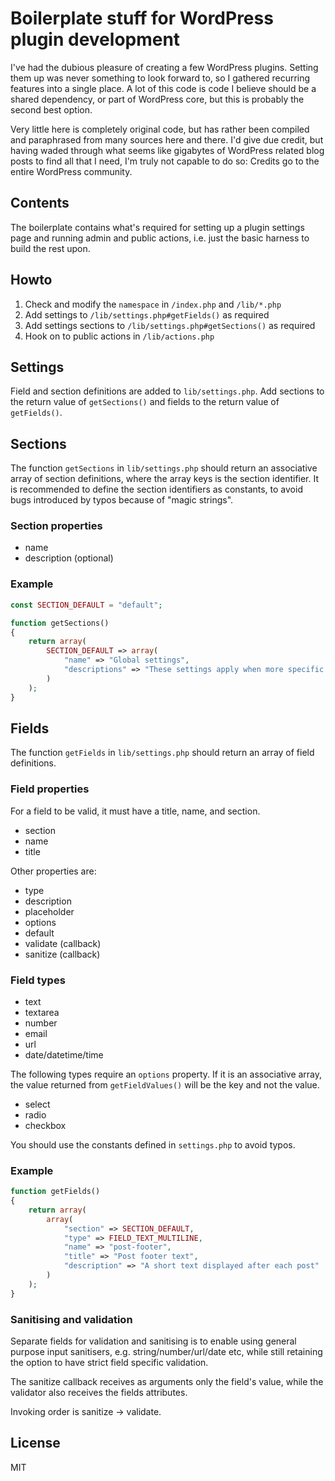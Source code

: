 # Boilerplate stuff for WordPress plugin development

I've had the dubious pleasure of creating a few WordPress plugins. Setting them up was never something to look forward to, so I gathered recurring features into a single place. A lot of this code is code I believe should be a shared dependency, or part of WordPress core, but this is probably the second best option.

Very little here is completely original code, but has rather been compiled and paraphrased from many sources here and there. I'd give due credit, but having waded through what seems like gigabytes of WordPress related blog posts to find all that I need, I'm truly not capable to do so: Credits go to the entire WordPress community.

## Contents

The boilerplate contains what's required for setting up a plugin settings page and running admin and public actions, i.e. just the basic harness to build the rest upon.

## Howto

1. Check and modify the `namespace` in `/index.php` and `/lib/*.php`
2. Add settings to `/lib/settings.php#getFields()` as required
3. Add settings sections to `/lib/settings.php#getSections()` as required
4. Hook on to public actions in `/lib/actions.php`

## Settings

Field and section definitions are added to `lib/settings.php`. Add sections to the return value of `getSections()` and fields to the return value of `getFields()`.

## Sections

The function `getSections` in `lib/settings.php` should return an associative array of section definitions, where the array keys is the section identifier. It is recommended to define the section identifiers as constants, to avoid bugs introduced by typos because of "magic strings".

### Section properties

- name
- description (optional)

### Example

```php
const SECTION_DEFAULT = "default";

function getSections()
{
    return array(
        SECTION_DEFAULT => array(
            "name" => "Global settings",
            "descriptions" => "These settings apply when more specific settings don't exist"
        )
    );
}
```

## Fields

The function `getFields` in `lib/settings.php` should return an array of field definitions.

### Field properties

For a field to be valid, it must have a title, name, and section.

- section
- name
- title

Other properties are:

- type
- description
- placeholder
- options
- default
- validate (callback)
- sanitize (callback)

### Field types

- text
- textarea
- number
- email
- url
- date/datetime/time

The following types require an `options` property. If it is an associative array, the value returned from `getFieldValues()` will be the key and not the value.

- select
- radio
- checkbox

You should use the constants defined in `settings.php` to avoid typos.

### Example

```php
function getFields()
{
    return array(
        array(
            "section" => SECTION_DEFAULT,
            "type" => FIELD_TEXT_MULTILINE,
            "name" => "post-footer",
            "title" => "Post footer text",
            "description" => "A short text displayed after each post"
        )
    );
}
```

### Sanitising and validation

Separate fields for validation and sanitising is to enable using general purpose input sanitisers, e.g. string/number/url/date etc, while still retaining the option to have strict field specific validation.

The sanitize callback receives as arguments only the field's value, while the validator also receives the fields attributes.

Invoking order is sanitize -> validate.

## License

MIT
